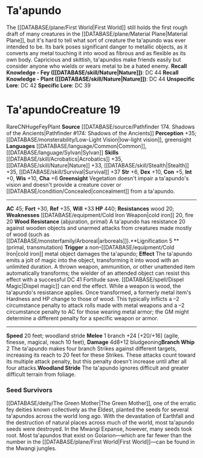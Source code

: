 ﻿---
ac: '45'
alignment: CN
all_resistance: null
burrow_speed: null
charisma: '+6'
climb_speed: null
constitution: '+5'
creature_ability:
- Branch Whip
- Greensight
- Lignification
- Wood Resistance
- Woodland Stride
creature_family: null
description: 'The [[DATABASE/plane/First World|First World]] still holds the first
  rough draft of many creatures in the [[DATABASE/plane/Material Plane|Material Plane]]
  , but it''s hard to tell what sort of creature the ta''apundo was ever intended
  to be. Its bark poses significant danger to metallic objects, as it converts any
  metal touching it into wood as fibrous and as flexible as its own body. Capricious
  and skittish, ta''apundos make friends easily but consider anyone who wields or
  wears metal to be a hated enemy.<br/><br/><b><u>Recall Knowledge - Fey</u> ( [[DATABASE/skill/Nature|Nature]]
  )</b>: DC 44<br/><b><u>Recall Knowledge - Plant</u> ( [[DATABASE/skill/Nature|Nature]]
  )</b>: DC 44<br/><b><u>Unspecific Lore</u></b>: DC 42<br/><b><u>Specific Lore</u></b>:
  DC 39'
dexterity: '+10'
element: null
fly_speed: null
fortitude: '+30'
hardness: null
hp: '440'
id: '1799'
immunity: null
intelligence: '+0'
land_speed: '20'
language:
- '[[DATABASE/language/Common|Common]]'
- '[[DATABASE/language/Sylvan|Sylvan]]'
level: '19'
max_speed: '20'
name: Ta'apundo
perception: '+35'
rarity: Rare
reflex: '+35'
resistance:
- wood 20
rus_type_level: null
school: null
sense:
- '[[DATABASE/monsterability/Low-Light Vision|low-light vision]]'
- greensight
size: Huge
skill:
- '[[DATABASE/skill/Acrobatics|Acrobatics]] +35'
- '[[DATABASE/skill/Nature|Nature]] +33'
- '[[DATABASE/skill/Stealth|Stealth]] +35'
- '[[DATABASE/skill/Survival|Survival]] +37'
source: '[[DATABASE/source/Pathfinder 174. Shadows of the Ancients|Pathfinder #174:
  Shadows of the Ancients]]'
speed:
- 20 feet; woodland stride
spell: null
strength: '+6'
strength_req: '6'
strongest_save:
- Reflex
swim_speed: null
trait:
- '[[DATABASE/trait/Fey|Fey]]'
- '[[DATABASE/trait/Plant|Plant]]'
- '[[DATABASE/trait/Rare|Rare]]'
type: Creature
vision: Low-light vision
weakest_save:
- Fortitude
weakness:
- '[[DATABASE/equipment/Cold Iron Weapon|cold iron]] 20'
- '[[DATABASE/trait/Fire|fire]] 20'
will: '+33'
wisdom: '+10'

---
# Ta'apundo

The [[DATABASE/plane/First World|First World]] still holds the first rough draft of many creatures in the [[DATABASE/plane/Material Plane|Material Plane]], but it's hard to tell what sort of creature the ta'apundo was ever intended to be. Its bark poses significant danger to metallic objects, as it converts any metal touching it into wood as fibrous and as flexible as its own body. Capricious and skittish, ta'apundos make friends easily but consider anyone who wields or wears metal to be a hated enemy.
**Recall Knowledge - Fey ([[DATABASE/skill/Nature|Nature]])**: DC 44
**Recall Knowledge - Plant ([[DATABASE/skill/Nature|Nature]])**: DC 44
**Unspecific Lore**: DC 42
**Specific Lore**: DC 39

# Ta'apundo<span class="item-type">Creature 19</span>

<span class="trait-rare item-trait">Rare</span><span class="trait-alignment item-trait">CN</span><span class="trait-size item-trait">Huge</span><span class="item-trait">Fey</span><span class="item-trait">Plant</span>
**Source** [[DATABASE/source/Pathfinder 174. Shadows of the Ancients|Pathfinder #174: Shadows of the Ancients]]
**Perception** +35; [[DATABASE/monsterability/Low-Light Vision|low-light vision]], greensight
**Languages** [[DATABASE/language/Common|Common]], [[DATABASE/language/Sylvan|Sylvan]]
**Skills** [[DATABASE/skill/Acrobatics|Acrobatics]] +35, [[DATABASE/skill/Nature|Nature]] +33, [[DATABASE/skill/Stealth|Stealth]] +35, [[DATABASE/skill/Survival|Survival]] +37
**Str** +6, **Dex** +10, **Con** +5, **Int** +0, **Wis** +10, **Cha** +6
**Greensight** Vegetation doesn't impair a ta'apundo's vision and doesn't provide a creature cover or [[DATABASE/condition/Concealed|concealment]] from a ta'apundo.

---
**AC** 45; **Fort** +30, **Ref** +35, **Will** +33
**HP** 440; **Resistances** wood 20; **Weaknesses** [[DATABASE/equipment/Cold Iron Weapon|cold iron]] 20, fire 20
<span class="in-box-ability">**Wood Resistance** (abjuration, primal) A ta'apundo has resistance 20 against wooden objects and unarmed attacks from creatures made mostly of wood (such as [[DATABASE/monsterfamily/Arboreal|arboreals]]).</span><span class="in-box-ability">**Lignification <span class="action-icon">5</span> ** (primal, transmutation) **Trigger** a non–[[DATABASE/equipment/Cold Iron|cold iron]] metal object damages the ta'apundo; **Effect** The ta'apundo emits a jolt of magic into the object, transforming it into wood with an unlimited duration. A thrown weapon, ammunition, or other unattended item automatically transforms; the wielder of an attended object can resist this effect with a successful DC 41 Fortitude save. [[DATABASE/spell/Dispel Magic|Dispel magic]] can end the effect. While a weapon is wood, the ta'apundo's resistance applies. Once transformed, a formerly metal item's Hardness and HP change to those of wood. This typically inflicts a –2 circumstance penalty to attack rolls made with metal weapons and a –2 circumstance penalty to AC for those wearing metal armor; the GM might determine a different penalty for a specific weapon or armor.</span>

---
**Speed** 20 feet; woodland stride
<span class="in-box-ability">**Melee** <span class="action-icon">1</span> branch +24 [+20/+16] (agile, finesse, magical, reach 10 feet), **Damage** 4d8+12 bludgeoning</span><span class="in-box-ability">**Branch Whip** <span class="action-icon">2</span> The ta'apundo makes four branch Strikes against different targets, increasing its reach to 20 feet for these Strikes. These attacks count toward its multiple attack penalty, but this penalty doesn't increase until after all four attacks.</span><span class="in-box-ability">**Woodland Stride** The ta'apundo ignores difficult and greater difficult terrain from foliage.</span>

###  Seed Survivors

[[DATABASE/deity/The Green Mother|The Green Mother]], one of the erratic fey deities known collectively as the Eldest, planted the seeds for several ta'apundos across the world long ago. With the devastation of Earthfall and the destruction of natural places across much of the world, most ta'apundo seeds were destroyed. In the Mwangi Expanse, however, many seeds took root. Most ta'apundos that exist on Golarion—which are far fewer than the number in the [[DATABASE/plane/First World|First World]]—can be found in the Mwangi jungles.